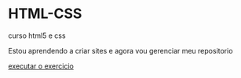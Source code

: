 # HTML-CSS
 curso html5 e css 

Estou aprendendo a criar sites e agora vou gerenciar  meu repositorio 

<a href="https://jessicalorrane.github.io/HTML-CSS/EXERCICIO/ex-03">executar o exercicio</a>